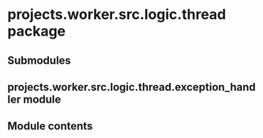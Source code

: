 # projects.worker.src.logic.thread package

## Submodules

## projects.worker.src.logic.thread.exception_handler module

## Module contents
